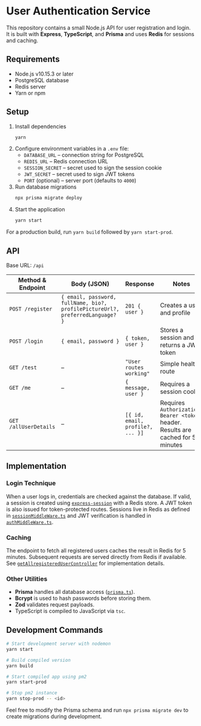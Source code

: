 # User Authentication Service

This repository contains a small Node.js API for user registration and login. It is built with **Express**, **TypeScript**, and **Prisma** and uses **Redis** for sessions and caching.

## Requirements

- Node.js v10.15.3 or later
- PostgreSQL database
- Redis server
- Yarn or npm

## Setup

1. Install dependencies
   ```bash
   yarn
   ```
2. Configure environment variables in a `.env` file:
   - `DATABASE_URL` – connection string for PostgreSQL
   - `REDIS_URL` – Redis connection URL
   - `SESSION_SECRET` – secret used to sign the session cookie
   - `JWT_SECRET` – secret used to sign JWT tokens
   - `PORT` (optional) – server port (defaults to `4000`)
3. Run database migrations
   ```bash
   npx prisma migrate deploy
   ```
4. Start the application
   ```bash
   yarn start
   ```

For a production build, run `yarn build` followed by `yarn start-prod`.

## API

Base URL: `/api`

| Method & Endpoint | Body (JSON) | Response | Notes |
| ---------------------------- | ----------------------------------------------- | ---------------------------------------------------- | ----- |
| `POST /register` | `{ email, password, fullName, bio?, profilePictureUrl?, preferredLanguage? }` | `201 { user }` | Creates a user and profile |
| `POST /login` | `{ email, password }` | `{ token, user }` | Stores a session and returns a JWT token |
| `GET /test` | – | `"User routes working"` | Simple health route |
| `GET /me` | – | `{ message, user }` | Requires a session cookie |
| `GET /allUserDetails` | – | `[{ id, email, profile?, ... }]` | Requires `Authorization: Bearer <token>` header. Results are cached for 5 minutes |

## Implementation

### Login Technique

When a user logs in, credentials are checked against the database. If valid, a session is created using [`express-session`](https://github.com/expressjs/session) with a Redis store. A JWT token is also issued for token-protected routes. Sessions live in Redis as defined in [`sessionMiddleWare.ts`](src/lib/middle-ware/sessionMiddleWare.ts) and JWT verification is handled in [`authMiddleWare.ts`](src/lib/middle-ware/authMiddleWare.ts).

### Caching

The endpoint to fetch all registered users caches the result in Redis for 5 minutes. Subsequent requests are served directly from Redis if available. See [`getAllregisteredUserController`](src/controller/user.controller.ts) for implementation details.

### Other Utilities

- **Prisma** handles all database access ([`prisma.ts`](src/lib/db/prisma.ts)).
- **Bcrypt** is used to hash passwords before storing them.
- **Zod** validates request payloads.
- TypeScript is compiled to JavaScript via `tsc`.

## Development Commands

```bash
# Start development server with nodemon
yarn start

# Build compiled version
yarn build

# Start compiled app using pm2
yarn start-prod

# Stop pm2 instance
yarn stop-prod -- <id>
```

Feel free to modify the Prisma schema and run `npx prisma migrate dev` to create migrations during development.
